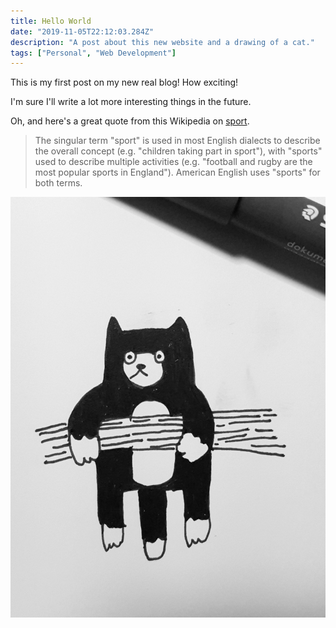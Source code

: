 ```yaml
---
title: Hello World
date: "2019-11-05T22:12:03.284Z"
description: "A post about this new website and a drawing of a cat."
tags: ["Personal", "Web Development"]
---
```


This is my first post on my new real blog! How exciting!

I'm sure I'll write a lot more interesting things in the future.

Oh, and here's a great quote from this Wikipedia on
[sport](http://en.wikipedia.org/wiki/Sport).

> The singular term "sport" is used in most English dialects
> to describe the overall concept (e.g. "children taking part
> in sport"), with "sports" used to describe multiple activities
> (e.g. "football and rugby are the most popular sports in England").
> American English uses "sports" for both terms.

![Cat hanging from tree limb](./tree-cat.jpg)

